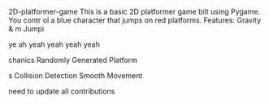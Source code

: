 


     


 2D-platformer-game
This is a basic 2D platformer game 
bilt using Pygame. You contr
ol a blue 
character that jumps on red platforms.
Features: Gravity &amp;
m
Jumpi



ye ah yeah yeah yeah yeah

chanics Randomly Generated Platform





s Collision Detection  Smooth Movement





need  to update all contributions 



 
